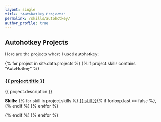 ```yaml
---
layout: single
title: "Autohotkey Projects"
permalink: /skills/autohotkey/
author_profile: true
---
```


## Autohotkey Projects

Here are the projects where I used autohotkey:

<section class="project-list">
  {% for project in site.data.projects %}
    {% if project.skills contains "AutoHotkey" %}
      <article class="project-item">
        <h3><a href="{{ project.url }}">{{ project.title }}</a></h3>
        <p>{{ project.description }}</p>
        <p><strong>Skills:</strong> 
          {% for skill in project.skills %}
            <a href="/skills/{{ skill | downcase }}/">{{ skill }}</a>{% if forloop.last == false %}, {% endif %}
          {% endfor %}
        </p>
      </article>
    {% endif %}
  {% endfor %}
</section>

